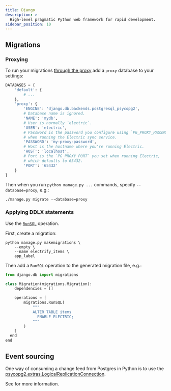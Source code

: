 ```yaml
---
title: Django
description: >-
  High-level pragmatic Python web framework for rapid development.
sidebar_position: 10
---
```


## Migrations

### Proxying

To run your migrations [through the proxy](../../usage/data-modelling/migrations.md#migrations-proxy) add a `proxy` database to your settings:

```python
DATABASES = {
    'default': {
        # ...
    },
    'proxy': {
        'ENGINE': 'django.db.backends.postgresql_psycopg2',
        # Database name is ignored.
        'NAME': 'mydb',
        # User is normally `electric`.
        'USER': 'electric',
        # Password is the password you configure using `PG_PROXY_PASSWORD`
        # when running the Electric sync service.
        'PASSWORD': 'my-proxy-password',
        # Host is the hostname where you're running Electric.
        'HOST': 'localhost',
        # Port is the `PG_PROXY_PORT` you set when running Electric,
        # which defaults to 65432.
        'PORT': '65432'
    }
}
```

Then when you run `python manage.py ...` commands, specify `--database=proxy`, e.g.:

```shell
./manage.py migrate --database=proxy
```

### Applying DDLX statements

Use the [`RunSQL`](https://docs.djangoproject.com/en/4.2/ref/migration-operations/#runsql) operation.

First, create a migration:

```shell
python manage.py makemigrations \
    --empty \
    --name electrify_items \
    app_label
```

Then add a `RunSQL` operation to the generated migration file, e.g.:

```python
from django.db import migrations

class Migration(migrations.Migration):
    dependencies = []

    operations = [
        migrations.RunSQL(
            """
            ALTER TABLE items
              ENABLE ELECTRIC;
            """
        )
    ]
  end
end
```

## Event sourcing

One way of consuming a change feed from Postgres in Python is to use the [psycopg2.extras.LogicalReplicationConnection](https://www.psycopg.org/docs/extras.html#psycopg2.extras.LogicalReplicationConnection).

See <DocPageLink path="integrations/event-sourcing" /> for more information.
